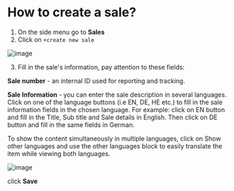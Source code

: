 # How to create a sale?

1. On the side menu go to **Sales**
2. Click on `+create new sale`

![image](https://user-images.githubusercontent.com/20393485/47995909-85bf7700-e0ff-11e8-91f2-b48c9cd076a0.png)

3. Fill in the sale's information, pay attention to these fields:  

**Sale number** - an internal ID used for reporting and tracking.

**Sale Information** - you can enter the sale description in several languages. Click on one of the language buttons (i.e EN, DE, HE etc.) to fill in the sale information fields in the chosen language. For example: click on EN button and fill in the Title, Sub title and Sale details in English. Then click on DE button and fill in the same fields in German.  

To show the content simultaneously in multiple languages, click on Show other languages and use the other languages block to easily translate the item while viewing both languages.

![image](https://user-images.githubusercontent.com/20393485/47996182-5b21ee00-e100-11e8-9842-aa080fcef8f2.png)



click **Save**



